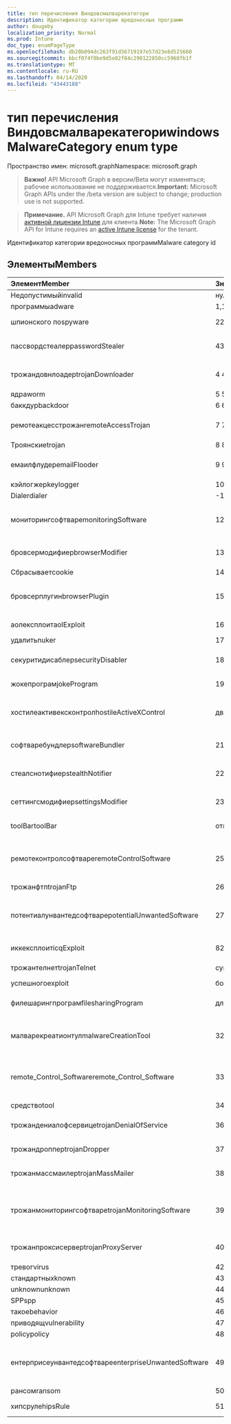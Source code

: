 ```yaml
---
title: тип перечисления Виндовсмалварекатегори
description: Идентификатор категории вредоносных программ
author: dougeby
localization_priority: Normal
ms.prod: Intune
doc_type: enumPageType
ms.openlocfilehash: db20b094dc263f91d56719197e57d23e8d525660
ms.sourcegitcommit: bbcf074f0be9d5e02f84c290122850cc5968fb1f
ms.translationtype: MT
ms.contentlocale: ru-RU
ms.lasthandoff: 04/14/2020
ms.locfileid: "43443188"
---
```

# <a name="windowsmalwarecategory-enum-type"></a><span data-ttu-id="7e876-103">тип перечисления Виндовсмалварекатегори</span><span class="sxs-lookup"><span data-stu-id="7e876-103">windowsMalwareCategory enum type</span></span>

<span data-ttu-id="7e876-104">Пространство имен: microsoft.graph</span><span class="sxs-lookup"><span data-stu-id="7e876-104">Namespace: microsoft.graph</span></span>

> <span data-ttu-id="7e876-105">**Важно!** API Microsoft Graph в версии/Beta могут изменяться; рабочее использование не поддерживается.</span><span class="sxs-lookup"><span data-stu-id="7e876-105">**Important:** Microsoft Graph APIs under the /beta version are subject to change; production use is not supported.</span></span>

> <span data-ttu-id="7e876-106">**Примечание.** API Microsoft Graph для Intune требует наличия [активной лицензии Intune](https://go.microsoft.com/fwlink/?linkid=839381) для клиента.</span><span class="sxs-lookup"><span data-stu-id="7e876-106">**Note:** The Microsoft Graph API for Intune requires an [active Intune license](https://go.microsoft.com/fwlink/?linkid=839381) for the tenant.</span></span>

<span data-ttu-id="7e876-107">Идентификатор категории вредоносных программ</span><span class="sxs-lookup"><span data-stu-id="7e876-107">Malware category id</span></span>

## <a name="members"></a><span data-ttu-id="7e876-108">Элементы</span><span class="sxs-lookup"><span data-stu-id="7e876-108">Members</span></span>
|<span data-ttu-id="7e876-109">Элемент</span><span class="sxs-lookup"><span data-stu-id="7e876-109">Member</span></span>|<span data-ttu-id="7e876-110">Значение</span><span class="sxs-lookup"><span data-stu-id="7e876-110">Value</span></span>|<span data-ttu-id="7e876-111">Описание</span><span class="sxs-lookup"><span data-stu-id="7e876-111">Description</span></span>|
|:---|:---|:---|
|<span data-ttu-id="7e876-112">Недопустимый</span><span class="sxs-lookup"><span data-stu-id="7e876-112">invalid</span></span>|<span data-ttu-id="7e876-113">нуль</span><span class="sxs-lookup"><span data-stu-id="7e876-113">0</span></span>|<span data-ttu-id="7e876-114">Invalid</span><span class="sxs-lookup"><span data-stu-id="7e876-114">Invalid</span></span>|
|<span data-ttu-id="7e876-115">программы</span><span class="sxs-lookup"><span data-stu-id="7e876-115">adware</span></span>|<span data-ttu-id="7e876-116">1,1</span><span class="sxs-lookup"><span data-stu-id="7e876-116">1</span></span>|<span data-ttu-id="7e876-117">Программы</span><span class="sxs-lookup"><span data-stu-id="7e876-117">Adware</span></span>|
|<span data-ttu-id="7e876-118">шпионского по</span><span class="sxs-lookup"><span data-stu-id="7e876-118">spyware</span></span>|<span data-ttu-id="7e876-119">2</span><span class="sxs-lookup"><span data-stu-id="7e876-119">2</span></span>|<span data-ttu-id="7e876-120">Шпионского по</span><span class="sxs-lookup"><span data-stu-id="7e876-120">Spyware</span></span>|
|<span data-ttu-id="7e876-121">пассвордстеалер</span><span class="sxs-lookup"><span data-stu-id="7e876-121">passwordStealer</span></span>|<span data-ttu-id="7e876-122">4</span><span class="sxs-lookup"><span data-stu-id="7e876-122">3</span></span>|<span data-ttu-id="7e876-123">Средство кражи паролей</span><span class="sxs-lookup"><span data-stu-id="7e876-123">Password stealer</span></span>|
|<span data-ttu-id="7e876-124">трожандовнлоадер</span><span class="sxs-lookup"><span data-stu-id="7e876-124">trojanDownloader</span></span>|<span data-ttu-id="7e876-125">4 </span><span class="sxs-lookup"><span data-stu-id="7e876-125">4</span></span>|<span data-ttu-id="7e876-126">Загрузчик троянов</span><span class="sxs-lookup"><span data-stu-id="7e876-126">Trojan downloader</span></span>|
|<span data-ttu-id="7e876-127">ядра</span><span class="sxs-lookup"><span data-stu-id="7e876-127">worm</span></span>|<span data-ttu-id="7e876-128">5 </span><span class="sxs-lookup"><span data-stu-id="7e876-128">5</span></span>|<span data-ttu-id="7e876-129">Ядра</span><span class="sxs-lookup"><span data-stu-id="7e876-129">Worm</span></span>|
|<span data-ttu-id="7e876-130">баккдур</span><span class="sxs-lookup"><span data-stu-id="7e876-130">backdoor</span></span>|<span data-ttu-id="7e876-131">6 </span><span class="sxs-lookup"><span data-stu-id="7e876-131">6</span></span>|<span data-ttu-id="7e876-132">баккдур</span><span class="sxs-lookup"><span data-stu-id="7e876-132">Backdoor</span></span>|
|<span data-ttu-id="7e876-133">ремотеакцесстрожан</span><span class="sxs-lookup"><span data-stu-id="7e876-133">remoteAccessTrojan</span></span>|<span data-ttu-id="7e876-134">7 </span><span class="sxs-lookup"><span data-stu-id="7e876-134">7</span></span>|<span data-ttu-id="7e876-135">Троян удаленного доступа</span><span class="sxs-lookup"><span data-stu-id="7e876-135">Remote access Trojan</span></span>|
|<span data-ttu-id="7e876-136">Троянские</span><span class="sxs-lookup"><span data-stu-id="7e876-136">trojan</span></span>|<span data-ttu-id="7e876-137">8 </span><span class="sxs-lookup"><span data-stu-id="7e876-137">8</span></span>|<span data-ttu-id="7e876-138">Троянские</span><span class="sxs-lookup"><span data-stu-id="7e876-138">Trojan</span></span>|
|<span data-ttu-id="7e876-139">емаилфлудер</span><span class="sxs-lookup"><span data-stu-id="7e876-139">emailFlooder</span></span>|<span data-ttu-id="7e876-140">9 </span><span class="sxs-lookup"><span data-stu-id="7e876-140">9</span></span>|<span data-ttu-id="7e876-141">Средство массовой рассылки почты</span><span class="sxs-lookup"><span data-stu-id="7e876-141">Email flooder</span></span>|
|<span data-ttu-id="7e876-142">кэйлогжер</span><span class="sxs-lookup"><span data-stu-id="7e876-142">keylogger</span></span>|<span data-ttu-id="7e876-143">10 </span><span class="sxs-lookup"><span data-stu-id="7e876-143">10</span></span>|<span data-ttu-id="7e876-144">кэйлогжер</span><span class="sxs-lookup"><span data-stu-id="7e876-144">Keylogger</span></span>|
|<span data-ttu-id="7e876-145">Dialer</span><span class="sxs-lookup"><span data-stu-id="7e876-145">dialer</span></span>|<span data-ttu-id="7e876-146">-11:00</span><span class="sxs-lookup"><span data-stu-id="7e876-146">11</span></span>|<span data-ttu-id="7e876-147">Dialer</span><span class="sxs-lookup"><span data-stu-id="7e876-147">Dialer</span></span>|
|<span data-ttu-id="7e876-148">мониторингсофтваре</span><span class="sxs-lookup"><span data-stu-id="7e876-148">monitoringSoftware</span></span>|<span data-ttu-id="7e876-149">12</span><span class="sxs-lookup"><span data-stu-id="7e876-149">12</span></span>|<span data-ttu-id="7e876-150">Программное обеспечение для мониторинга</span><span class="sxs-lookup"><span data-stu-id="7e876-150">Monitoring software</span></span>|
|<span data-ttu-id="7e876-151">бровсермодифиер</span><span class="sxs-lookup"><span data-stu-id="7e876-151">browserModifier</span></span>|<span data-ttu-id="7e876-152">13 </span><span class="sxs-lookup"><span data-stu-id="7e876-152">13</span></span>|<span data-ttu-id="7e876-153">Модификатор браузера</span><span class="sxs-lookup"><span data-stu-id="7e876-153">Browser modifier</span></span>|
|<span data-ttu-id="7e876-154">Сбрасывает</span><span class="sxs-lookup"><span data-stu-id="7e876-154">cookie</span></span>|<span data-ttu-id="7e876-155">14 </span><span class="sxs-lookup"><span data-stu-id="7e876-155">14</span></span>|<span data-ttu-id="7e876-156">Cookie</span><span class="sxs-lookup"><span data-stu-id="7e876-156">Cookie</span></span>|
|<span data-ttu-id="7e876-157">бровсерплугин</span><span class="sxs-lookup"><span data-stu-id="7e876-157">browserPlugin</span></span>|<span data-ttu-id="7e876-158">15 </span><span class="sxs-lookup"><span data-stu-id="7e876-158">15</span></span>|<span data-ttu-id="7e876-159">Подключаемый модуль браузера</span><span class="sxs-lookup"><span data-stu-id="7e876-159">Browser plugin</span></span>|
|<span data-ttu-id="7e876-160">аолексплоит</span><span class="sxs-lookup"><span data-stu-id="7e876-160">aolExploit</span></span>|<span data-ttu-id="7e876-161">16 </span><span class="sxs-lookup"><span data-stu-id="7e876-161">16</span></span>|<span data-ttu-id="7e876-162">Эксплойт AOL</span><span class="sxs-lookup"><span data-stu-id="7e876-162">AOL exploit</span></span>|
|<span data-ttu-id="7e876-163">удалить</span><span class="sxs-lookup"><span data-stu-id="7e876-163">nuker</span></span>|<span data-ttu-id="7e876-164">17 </span><span class="sxs-lookup"><span data-stu-id="7e876-164">17</span></span>|<span data-ttu-id="7e876-165">Удалить</span><span class="sxs-lookup"><span data-stu-id="7e876-165">Nuker</span></span>|
|<span data-ttu-id="7e876-166">секуритидисаблер</span><span class="sxs-lookup"><span data-stu-id="7e876-166">securityDisabler</span></span>|<span data-ttu-id="7e876-167">18 </span><span class="sxs-lookup"><span data-stu-id="7e876-167">18</span></span>|<span data-ttu-id="7e876-168">Недоступный для безопасности</span><span class="sxs-lookup"><span data-stu-id="7e876-168">Security disabler</span></span>|
|<span data-ttu-id="7e876-169">жокепрограм</span><span class="sxs-lookup"><span data-stu-id="7e876-169">jokeProgram</span></span>|<span data-ttu-id="7e876-170">19</span><span class="sxs-lookup"><span data-stu-id="7e876-170">19</span></span>|<span data-ttu-id="7e876-171">Программа жоке</span><span class="sxs-lookup"><span data-stu-id="7e876-171">Joke program</span></span>|
|<span data-ttu-id="7e876-172">хостилеактивексконтрол</span><span class="sxs-lookup"><span data-stu-id="7e876-172">hostileActiveXControl</span></span>|<span data-ttu-id="7e876-173">двадцать</span><span class="sxs-lookup"><span data-stu-id="7e876-173">20</span></span>|<span data-ttu-id="7e876-174">Враждебный элемент управления ActiveX</span><span class="sxs-lookup"><span data-stu-id="7e876-174">Hostile ActiveX control</span></span>|
|<span data-ttu-id="7e876-175">софтваребундлер</span><span class="sxs-lookup"><span data-stu-id="7e876-175">softwareBundler</span></span>|<span data-ttu-id="7e876-176">21</span><span class="sxs-lookup"><span data-stu-id="7e876-176">21</span></span>|<span data-ttu-id="7e876-177">Пакет программного обеспечения</span><span class="sxs-lookup"><span data-stu-id="7e876-177">Software bundler</span></span>|
|<span data-ttu-id="7e876-178">стеалснотифиер</span><span class="sxs-lookup"><span data-stu-id="7e876-178">stealthNotifier</span></span>|<span data-ttu-id="7e876-179">22</span><span class="sxs-lookup"><span data-stu-id="7e876-179">22</span></span>|<span data-ttu-id="7e876-180">Модификатор скрытия</span><span class="sxs-lookup"><span data-stu-id="7e876-180">Stealth modifier</span></span>|
|<span data-ttu-id="7e876-181">сеттингсмодифиер</span><span class="sxs-lookup"><span data-stu-id="7e876-181">settingsModifier</span></span>|<span data-ttu-id="7e876-182">23</span><span class="sxs-lookup"><span data-stu-id="7e876-182">23</span></span>|<span data-ttu-id="7e876-183">Модификатор параметров</span><span class="sxs-lookup"><span data-stu-id="7e876-183">Settings modifier</span></span>|
|<span data-ttu-id="7e876-184">toolBar</span><span class="sxs-lookup"><span data-stu-id="7e876-184">toolBar</span></span>|<span data-ttu-id="7e876-185">открыт</span><span class="sxs-lookup"><span data-stu-id="7e876-185">24</span></span>|<span data-ttu-id="7e876-186">Панель инструментов</span><span class="sxs-lookup"><span data-stu-id="7e876-186">Toolbar</span></span>|
|<span data-ttu-id="7e876-187">ремотеконтролсофтваре</span><span class="sxs-lookup"><span data-stu-id="7e876-187">remoteControlSoftware</span></span>|<span data-ttu-id="7e876-188">25</span><span class="sxs-lookup"><span data-stu-id="7e876-188">25</span></span>|<span data-ttu-id="7e876-189">Программное обеспечение удаленного управления</span><span class="sxs-lookup"><span data-stu-id="7e876-189">Remote control software</span></span>|
|<span data-ttu-id="7e876-190">трожанфтп</span><span class="sxs-lookup"><span data-stu-id="7e876-190">trojanFtp</span></span>|<span data-ttu-id="7e876-191">26</span><span class="sxs-lookup"><span data-stu-id="7e876-191">26</span></span>|<span data-ttu-id="7e876-192">Троян FTP</span><span class="sxs-lookup"><span data-stu-id="7e876-192">Trojan FTP</span></span>|
|<span data-ttu-id="7e876-193">потентиалунвантедсофтваре</span><span class="sxs-lookup"><span data-stu-id="7e876-193">potentialUnwantedSoftware</span></span>|<span data-ttu-id="7e876-194">27</span><span class="sxs-lookup"><span data-stu-id="7e876-194">27</span></span>|<span data-ttu-id="7e876-195">Потенциально нежелательное программное обеспечение</span><span class="sxs-lookup"><span data-stu-id="7e876-195">Potential unwanted software</span></span>|
|<span data-ttu-id="7e876-196">иккексплоит</span><span class="sxs-lookup"><span data-stu-id="7e876-196">icqExploit</span></span>|<span data-ttu-id="7e876-197">8</span><span class="sxs-lookup"><span data-stu-id="7e876-197">28</span></span>|<span data-ttu-id="7e876-198">ИКК эксплойт</span><span class="sxs-lookup"><span data-stu-id="7e876-198">ICQ exploit</span></span>|
|<span data-ttu-id="7e876-199">трожантелнет</span><span class="sxs-lookup"><span data-stu-id="7e876-199">trojanTelnet</span></span>|<span data-ttu-id="7e876-200">суммируемых</span><span class="sxs-lookup"><span data-stu-id="7e876-200">29</span></span>|<span data-ttu-id="7e876-201">Троян Telnet</span><span class="sxs-lookup"><span data-stu-id="7e876-201">Trojan telnet</span></span>|
|<span data-ttu-id="7e876-202">успешного</span><span class="sxs-lookup"><span data-stu-id="7e876-202">exploit</span></span>|<span data-ttu-id="7e876-203">более</span><span class="sxs-lookup"><span data-stu-id="7e876-203">30</span></span>|<span data-ttu-id="7e876-204">Успешного</span><span class="sxs-lookup"><span data-stu-id="7e876-204">Exploit</span></span>|
|<span data-ttu-id="7e876-205">филешарингпрограм</span><span class="sxs-lookup"><span data-stu-id="7e876-205">filesharingProgram</span></span>|<span data-ttu-id="7e876-206">длиной</span><span class="sxs-lookup"><span data-stu-id="7e876-206">31</span></span>|<span data-ttu-id="7e876-207">Программа общего доступа к файлам</span><span class="sxs-lookup"><span data-stu-id="7e876-207">File sharing program</span></span>|
|<span data-ttu-id="7e876-208">малварекреатионтул</span><span class="sxs-lookup"><span data-stu-id="7e876-208">malwareCreationTool</span></span>|<span data-ttu-id="7e876-209">32</span><span class="sxs-lookup"><span data-stu-id="7e876-209">32</span></span>|<span data-ttu-id="7e876-210">Средство создания вредоносных программ</span><span class="sxs-lookup"><span data-stu-id="7e876-210">Malware creation tool</span></span>|
|<span data-ttu-id="7e876-211">remote_Control_Software</span><span class="sxs-lookup"><span data-stu-id="7e876-211">remote_Control_Software</span></span>|<span data-ttu-id="7e876-212">33</span><span class="sxs-lookup"><span data-stu-id="7e876-212">33</span></span>|<span data-ttu-id="7e876-213">Программное обеспечение удаленного управления</span><span class="sxs-lookup"><span data-stu-id="7e876-213">Remote control software</span></span>|
|<span data-ttu-id="7e876-214">средство</span><span class="sxs-lookup"><span data-stu-id="7e876-214">tool</span></span>|<span data-ttu-id="7e876-215">34</span><span class="sxs-lookup"><span data-stu-id="7e876-215">34</span></span>|<span data-ttu-id="7e876-216">Средство</span><span class="sxs-lookup"><span data-stu-id="7e876-216">Tool</span></span>|
|<span data-ttu-id="7e876-217">трожандениалофсервице</span><span class="sxs-lookup"><span data-stu-id="7e876-217">trojanDenialOfService</span></span>|<span data-ttu-id="7e876-218">36</span><span class="sxs-lookup"><span data-stu-id="7e876-218">36</span></span>|<span data-ttu-id="7e876-219">Троян отказ в обслуживании</span><span class="sxs-lookup"><span data-stu-id="7e876-219">Trojan denial of service</span></span>|
|<span data-ttu-id="7e876-220">трожандроппер</span><span class="sxs-lookup"><span data-stu-id="7e876-220">trojanDropper</span></span>|<span data-ttu-id="7e876-221">37</span><span class="sxs-lookup"><span data-stu-id="7e876-221">37</span></span>|<span data-ttu-id="7e876-222">Троян дроппер</span><span class="sxs-lookup"><span data-stu-id="7e876-222">Trojan dropper</span></span>|
|<span data-ttu-id="7e876-223">трожанмассмаилер</span><span class="sxs-lookup"><span data-stu-id="7e876-223">trojanMassMailer</span></span>|<span data-ttu-id="7e876-224">38</span><span class="sxs-lookup"><span data-stu-id="7e876-224">38</span></span>|<span data-ttu-id="7e876-225">Троян рассылки почты</span><span class="sxs-lookup"><span data-stu-id="7e876-225">Trojan mass mailer</span></span>|
|<span data-ttu-id="7e876-226">трожанмониторингсофтваре</span><span class="sxs-lookup"><span data-stu-id="7e876-226">trojanMonitoringSoftware</span></span>|<span data-ttu-id="7e876-227">39</span><span class="sxs-lookup"><span data-stu-id="7e876-227">39</span></span>|<span data-ttu-id="7e876-228">Программное обеспечение отслеживания троянов</span><span class="sxs-lookup"><span data-stu-id="7e876-228">Trojan monitoring software</span></span>|
|<span data-ttu-id="7e876-229">трожанпроксисервер</span><span class="sxs-lookup"><span data-stu-id="7e876-229">trojanProxyServer</span></span>|<span data-ttu-id="7e876-230">40</span><span class="sxs-lookup"><span data-stu-id="7e876-230">40</span></span>|<span data-ttu-id="7e876-231">Прокси-сервер Троян</span><span class="sxs-lookup"><span data-stu-id="7e876-231">Trojan proxy server</span></span>|
|<span data-ttu-id="7e876-232">тревог</span><span class="sxs-lookup"><span data-stu-id="7e876-232">virus</span></span>|<span data-ttu-id="7e876-233">42</span><span class="sxs-lookup"><span data-stu-id="7e876-233">42</span></span>|<span data-ttu-id="7e876-234">Тревог</span><span class="sxs-lookup"><span data-stu-id="7e876-234">Virus</span></span>|
|<span data-ttu-id="7e876-235">стандартных</span><span class="sxs-lookup"><span data-stu-id="7e876-235">known</span></span>|<span data-ttu-id="7e876-236">43</span><span class="sxs-lookup"><span data-stu-id="7e876-236">43</span></span>|<span data-ttu-id="7e876-237">Стандартных</span><span class="sxs-lookup"><span data-stu-id="7e876-237">Known</span></span>|
|<span data-ttu-id="7e876-238">unknown</span><span class="sxs-lookup"><span data-stu-id="7e876-238">unknown</span></span>|<span data-ttu-id="7e876-239">44</span><span class="sxs-lookup"><span data-stu-id="7e876-239">44</span></span>|<span data-ttu-id="7e876-240">Unknown</span><span class="sxs-lookup"><span data-stu-id="7e876-240">Unknown</span></span>|
|<span data-ttu-id="7e876-241">SPP</span><span class="sxs-lookup"><span data-stu-id="7e876-241">spp</span></span>|<span data-ttu-id="7e876-242">45</span><span class="sxs-lookup"><span data-stu-id="7e876-242">45</span></span>|<span data-ttu-id="7e876-243">SPP</span><span class="sxs-lookup"><span data-stu-id="7e876-243">SPP</span></span>|
|<span data-ttu-id="7e876-244">такое</span><span class="sxs-lookup"><span data-stu-id="7e876-244">behavior</span></span>|<span data-ttu-id="7e876-245">46</span><span class="sxs-lookup"><span data-stu-id="7e876-245">46</span></span>|<span data-ttu-id="7e876-246">Поведение</span><span class="sxs-lookup"><span data-stu-id="7e876-246">Behavior</span></span>|
|<span data-ttu-id="7e876-247">приводящ</span><span class="sxs-lookup"><span data-stu-id="7e876-247">vulnerability</span></span>|<span data-ttu-id="7e876-248">47</span><span class="sxs-lookup"><span data-stu-id="7e876-248">47</span></span>|<span data-ttu-id="7e876-249">Приводящ</span><span class="sxs-lookup"><span data-stu-id="7e876-249">Vulnerability</span></span>|
|<span data-ttu-id="7e876-250">policy</span><span class="sxs-lookup"><span data-stu-id="7e876-250">policy</span></span>|<span data-ttu-id="7e876-251">48</span><span class="sxs-lookup"><span data-stu-id="7e876-251">48</span></span>|<span data-ttu-id="7e876-252">Политика</span><span class="sxs-lookup"><span data-stu-id="7e876-252">Policy</span></span>|
|<span data-ttu-id="7e876-253">ентерприсеунвантедсофтваре</span><span class="sxs-lookup"><span data-stu-id="7e876-253">enterpriseUnwantedSoftware</span></span>|<span data-ttu-id="7e876-254">49</span><span class="sxs-lookup"><span data-stu-id="7e876-254">49</span></span>|<span data-ttu-id="7e876-255">Корпоративное нежелательное программное обеспечение</span><span class="sxs-lookup"><span data-stu-id="7e876-255">Enterprise Unwanted Software</span></span>|
|<span data-ttu-id="7e876-256">рансом</span><span class="sxs-lookup"><span data-stu-id="7e876-256">ransom</span></span>|<span data-ttu-id="7e876-257">50</span><span class="sxs-lookup"><span data-stu-id="7e876-257">50</span></span>|<span data-ttu-id="7e876-258">рансом</span><span class="sxs-lookup"><span data-stu-id="7e876-258">Ransom</span></span>|
|<span data-ttu-id="7e876-259">хипсруле</span><span class="sxs-lookup"><span data-stu-id="7e876-259">hipsRule</span></span>|<span data-ttu-id="7e876-260">51</span><span class="sxs-lookup"><span data-stu-id="7e876-260">51</span></span>|<span data-ttu-id="7e876-261">Правило Хипс</span><span class="sxs-lookup"><span data-stu-id="7e876-261">HIPS Rule</span></span>|



